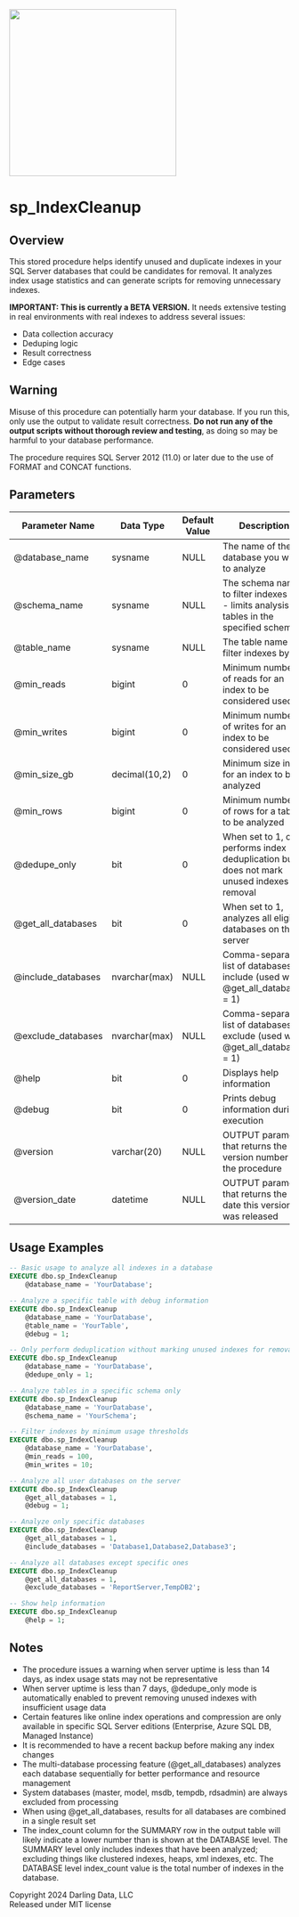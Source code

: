 <img src="https://erikdarling.com/wp-content/uploads/2025/08/darling-data-logo_RGB.jpg" width="300px" />

# sp_IndexCleanup

## Overview

This stored procedure helps identify unused and duplicate indexes in your SQL Server databases that could be candidates for removal. It analyzes index usage statistics and can generate scripts for removing unnecessary indexes.

**IMPORTANT: This is currently a BETA VERSION.** It needs extensive testing in real environments with real indexes to address several issues:
* Data collection accuracy
* Deduping logic
* Result correctness
* Edge cases

## Warning

Misuse of this procedure can potentially harm your database. If you run this, only use the output to validate result correctness. **Do not run any of the output scripts without thorough review and testing**, as doing so may be harmful to your database performance.

The procedure requires SQL Server 2012 (11.0) or later due to the use of FORMAT and CONCAT functions.

## Parameters

| Parameter Name | Data Type | Default Value | Description |
|----------------|-----------|---------------|-------------|
| @database_name | sysname | NULL | The name of the database you wish to analyze |
| @schema_name | sysname | NULL | The schema name to filter indexes by - limits analysis to tables in the specified schema |
| @table_name | sysname | NULL | The table name to filter indexes by |
| @min_reads | bigint | 0 | Minimum number of reads for an index to be considered used |
| @min_writes | bigint | 0 | Minimum number of writes for an index to be considered used |
| @min_size_gb | decimal(10,2) | 0 | Minimum size in GB for an index to be analyzed |
| @min_rows | bigint | 0 | Minimum number of rows for a table to be analyzed |
| @dedupe_only | bit | 0 | When set to 1, only performs index deduplication but does not mark unused indexes for removal |
| @get_all_databases | bit | 0 | When set to 1, analyzes all eligible databases on the server |
| @include_databases | nvarchar(max) | NULL | Comma-separated list of databases to include (used with @get_all_databases = 1) |
| @exclude_databases | nvarchar(max) | NULL | Comma-separated list of databases to exclude (used with @get_all_databases = 1) |
| @help | bit | 0 | Displays help information |
| @debug | bit | 0 | Prints debug information during execution |
| @version | varchar(20) | NULL | OUTPUT parameter that returns the version number of the procedure |
| @version_date | datetime | NULL | OUTPUT parameter that returns the date this version was released |

## Usage Examples

```sql
-- Basic usage to analyze all indexes in a database
EXECUTE dbo.sp_IndexCleanup
    @database_name = 'YourDatabase';

-- Analyze a specific table with debug information
EXECUTE dbo.sp_IndexCleanup
    @database_name = 'YourDatabase',
    @table_name = 'YourTable',
    @debug = 1;

-- Only perform deduplication without marking unused indexes for removal
EXECUTE dbo.sp_IndexCleanup
    @database_name = 'YourDatabase',
    @dedupe_only = 1;

-- Analyze tables in a specific schema only
EXECUTE dbo.sp_IndexCleanup
    @database_name = 'YourDatabase',
    @schema_name = 'YourSchema';

-- Filter indexes by minimum usage thresholds
EXECUTE dbo.sp_IndexCleanup
    @database_name = 'YourDatabase',
    @min_reads = 100,
    @min_writes = 10;

-- Analyze all user databases on the server
EXECUTE dbo.sp_IndexCleanup
    @get_all_databases = 1,
    @debug = 1;

-- Analyze only specific databases
EXECUTE dbo.sp_IndexCleanup
    @get_all_databases = 1,
    @include_databases = 'Database1,Database2,Database3';

-- Analyze all databases except specific ones
EXECUTE dbo.sp_IndexCleanup
    @get_all_databases = 1,
    @exclude_databases = 'ReportServer,TempDB2';

-- Show help information
EXECUTE dbo.sp_IndexCleanup
    @help = 1;
```

## Notes

- The procedure issues a warning when server uptime is less than 14 days, as index usage stats may not be representative
- When server uptime is less than 7 days, @dedupe_only mode is automatically enabled to prevent removing unused indexes with insufficient usage data
- Certain features like online index operations and compression are only available in specific SQL Server editions (Enterprise, Azure SQL DB, Managed Instance)
- It is recommended to have a recent backup before making any index changes
- The multi-database processing feature (@get_all_databases) analyzes each database sequentially for better performance and resource management
- System databases (master, model, msdb, tempdb, rdsadmin) are always excluded from processing
- When using @get_all_databases, results for all databases are combined in a single result set
- The index_count column for the SUMMARY row in the output table will likely indicate a lower number than is shown at the DATABASE level.  The SUMMARY level only includes indexes that have been analyzed; excluding things like clustered indexes, heaps, xml indexes, etc.  The DATABASE level index_count value is the total number of indexes in the database.

Copyright 2024 Darling Data, LLC  
Released under MIT license